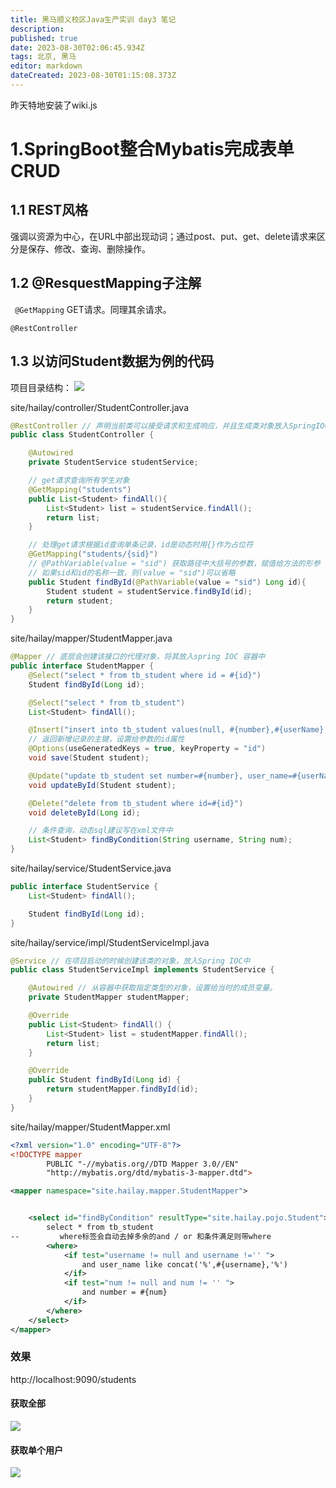 ```yaml
---
title: 黑马顺义校区Java生产实训 day3 笔记
description: 
published: true
date: 2023-08-30T02:06:45.934Z
tags: 北京, 黑马
editor: markdown
dateCreated: 2023-08-30T01:15:08.373Z
---
```


昨天特地安装了wiki.js

# 1.SpringBoot整合Mybatis完成表单CRUD

## 1.1 REST风格
强调以资源为中心，在URL中部出现动词；通过post、put、get、delete请求来区分是保存、修改、查询、删除操作。

## 1.2 @ResquestMapping子注解
`` @GetMapping`` GET请求。同理其余请求。

``@RestController``
## 1.3 以访问Student数据为例的代码
项目目录结构：
![](https://qiniu.oos.hailay.site/img/20230830100123.png)

site/hailay/controller/StudentController.java
```java
@RestController // 声明当前类可以接受请求和生成响应，并且生成类对象放入SpringIOC中
public class StudentController {

    @Autowired
    private StudentService studentService;

    // get请求查询所有学生对象
    @GetMapping("students")
    public List<Student> findAll(){
        List<Student> list = studentService.findAll();
        return list;
    }

    // 处理get请求根据id查询单条记录，id是动态时用{}作为占位符
    @GetMapping("students/{sid}")
    // @PathVariable(value = "sid") 获取路径中大括号的参数，赋值给方法的形参
    // 如果sid和id的名称一致，则(value = "sid")可以省略
    public Student findById(@PathVariable(value = "sid") Long id){
        Student student = studentService.findById(id);
        return student;
    }
}

```
site/hailay/mapper/StudentMapper.java
```java
@Mapper // 底层会创建该接口的代理对象，将其放入spring IOC 容器中
public interface StudentMapper {
    @Select("select * from tb_student where id = #{id}")
    Student findById(Long id);

    @Select("select * from tb_student")
    List<Student> findAll();

    @Insert("insert into tb_student values(null, #{number},#{userName}, #{birthday}, #{address})")
    // 返回新增记录的主键，设置给参数的id属性
    @Options(useGeneratedKeys = true, keyProperty = "id")
    void save(Student student);

    @Update("update tb_student set number=#{number}, user_name=#{userName}, birthday=#{birthday}, address=#{address} where id=#{id}")
    void updateById(Student student);

    @Delete("delete from tb_student where id=#{id}")
    void deleteById(Long id);

    // 条件查询，动态sql建议写在xml文件中
    List<Student> findByCondition(String username, String num);
}
```
site/hailay/service/StudentService.java
```java
public interface StudentService {
    List<Student> findAll();

    Student findById(Long id);
}

```
site/hailay/service/impl/StudentServiceImpl.java
```java
@Service // 在项目启动的时候创建该类的对象，放入Spring IOC中
public class StudentServiceImpl implements StudentService {

    @Autowired // 从容器中获取指定类型的对象，设置给当时的成员变量。
    private StudentMapper studentMapper;

    @Override
    public List<Student> findAll() {
        List<Student> list = studentMapper.findAll();
        return list;
    }

    @Override
    public Student findById(Long id) {
        return studentMapper.findById(id);
    }
}
```
site/hailay/mapper/StudentMapper.xml
````xml
<?xml version="1.0" encoding="UTF-8"?>
<!DOCTYPE mapper
        PUBLIC "-//mybatis.org//DTD Mapper 3.0//EN"
        "http://mybatis.org/dtd/mybatis-3-mapper.dtd">

<mapper namespace="site.hailay.mapper.StudentMapper">


    <select id="findByCondition" resultType="site.hailay.pojo.Student">
        select * from tb_student
--         where标签会自动去掉多余的and / or 和条件满足则带where
        <where>
            <if test="username != null and username !='' ">
                and user_name like concat('%',#{username},'%')
            </if>
            <if test="num != null and num != '' ">
                and number = #{num}
            </if>
        </where>
    </select>
</mapper>
````

### 效果
http://localhost:9090/students

#### 获取全部
![](https://qiniu.oos.hailay.site/img/20230830095530.png)

#### 获取单个用户

![](https://qiniu.oos.hailay.site/img/20230830095752.png)


